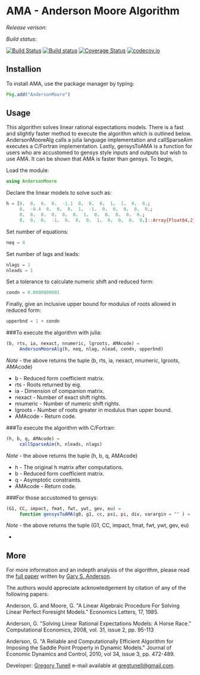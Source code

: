 # AMA - Anderson Moore Algorithm

*Release verison*:

*Build status*:

[![Build Status](https://travis-ci.org/es335mathwiz/AndersonMoore.jl.svg?branch=develop)](https://travis-ci.org/es335mathwiz/AndersonMoore.jl)
[![Build status](https://ci.appveyor.com/api/projects/status/github/es335mathwiz/AndersonMoore.jl?branch=develop&svg=true)](https://ci.appveyor.com/project/gtunell/andersonmoore-jl/branch/develop)
[![Coverage Status](https://coveralls.io/repos/github/es335mathwiz/AMA.jl/badge.svg?branch=develop)](https://coveralls.io/github/es335mathwiz/AMA.jl?branch=develop)
[![codecov.io](https://codecov.io/github/es335mathwiz/AndersonMoore.jl/coverage.svg?branch=develop)](https://codecov.io/github/es335mathwiz/AndersonMoore.jl?branch=develop)

## Installion

To install AMA, use the package manager by typing:

```julia
Pkg.add("AndersonMoore")
```

## Usage

This algorithm solves linear rational expectations models. There is a fast and slightly faster method to execute the algorithm which is outlined below. AndersonMooreAlg calls a julia language implementation and callSparseAim executes a C/Fortran implementation. Lastly, gensysToAMA is a function for users who are accustomed to gensys style inputs and outputs but wish to use AMA. It can be shown that AMA is faster than gensys. To begin,

Load the module:

```julia
using AndersonMoore
```

Declare the linear models to solve such as:

```julia
h = [0.  0.  0.  0.  -1.1  0.  0.  0.  1.  1.  0.  0.;
     0.  -0.4  0.  0.  0.  1.  -1.  0.  0.  0.  0.  0.;
     0.  0.  0.  0.  0.  0.  1.  0.  0.  0.  0.  0.;
     0.  0.  0.  -1.  0.  0.  0.  1.  0.  0.  0.  0.]::Array{Float64,2}
```

Set number of equations:

```julia
neq = 4
```

Set number of lags and leads:

```julia
nlags = 1
nleads = 1
```

Set a tolerance to calculate numeric shift and reduced form:

```julia
condn = 0.0000000001
```

Finally, give an inclusive upper bound for modulus of roots allowed in reduced form:

```julia
upperbnd = 1 + condn
```

###To execute the algorithm with julia: 

```julia
(b, rts, ia, nexact, nnumeric, lgroots, AMAcode) =
     AndersonMooreAlg(h, neq, nlag, nlead, condn, upperbnd)
```
*Note* - the above returns the tuple (b, rts, ia, nexact, nnumeric, lgroots, AMAcode)
<ul>
  <li>	b         -  Reduced form coefficient matrix.<br />                      </li>
  <li>	rts       -  Roots returned by eig.<br />                                </li>
  <li>	ia        -  Dimension of companion matrix.<br />                        </li>
  <li>	nexact    -  Number of exact shift rights.<br />                         </li>
  <li>	nnumeric  -  Number of numeric shift rights.<br />                       </li>
  <li>	lgroots   -  Number of roots greater in modulus than upper bound.<br />  </li>
  <li>  AMAcode   -  Return code.<br />                                          </li>
</ul>

###To execute the algorithm with C/Fortran:

```julia
(h, b, q, AMAcode) = 
     callSparseAim(h, nleads, nlags)
```

*Note* - the above returns the tuple (h, b, q, AMAcode)<br />
<ul>
  <li>  h         -  The original h matrix after computations.<br />  </li>
  <li>	b         -  Reduced form coefficient matrix.<br />           </li>
  <li>  q         -  Asymptotic constraints.<br />                    </li>
  <li>	AMAcode   -  Return code.                                     </li>
</ul>

###For those accustomed to gensys:

```julia
(G1, CC, impact, fmat, fwt, ywt, gev, eu) = 
     function gensysToAMA(g0, g1, cc, psi, pi, div, varargin = "" ) =
```

*Note* - the above returns the tuple (G1, CC, impact, fmat, fwt, ywt, gev, eu)<br />
<ul>
     <li></li> 
</ul>
     

## More

For more information and an indepth analysis of the algorithm, please read the [full paper](https://www.federalreserve.gov/pubs/feds/2010/201013/201013pap.pdf) written by [Gary S. Anderson](https://github.com/es335mathwiz).

The authors would appreciate acknowledgement by citation of any of the following papers:

Anderson, G. and Moore, G. "A Linear Algebraic Procedure For Solving Linear Perfect Foresight Models." Economics Letters, 17, 1985.

Anderson, G. "Solving Linear Rational Expectations Models: A Horse Race." Computational Economics, 2008, vol. 31, issue 2, pp. 95-113

Anderson, G. "A Reliable and Computationally Efficient Algorithm for Imposing the Saddle Point Property in Dynamic Models." Journal of Economic Dynamics and Control, 2010, vol 34, issue 3, pp. 472-489.


Developer: [Gregory Tunell](https://github.com/gtunell) e-mail available at <gregtunell@gmail.com>.
